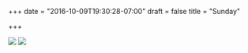 +++
date = "2016-10-09T19:30:28-07:00"
draft = false
title = "Sunday"

+++

![](https://d17enza3bfujl8.cloudfront.net/20161009_01_04.jpg)
![](https://d17enza3bfujl8.cloudfront.net/20161009_01_12.jpg)
